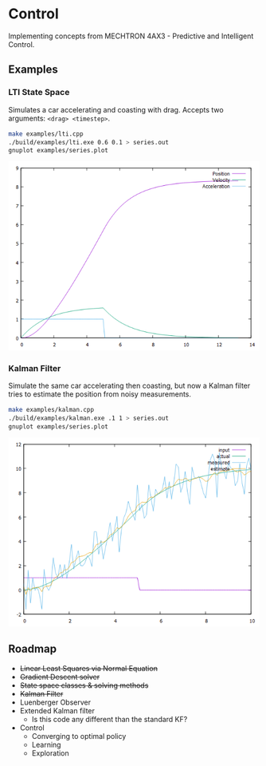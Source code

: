 # Control

Implementing concepts from MECHTRON 4AX3 - Predictive and Intelligent Control.

## Examples

### LTI State Space

Simulates a car accelerating and coasting with drag. Accepts two arguments: `<drag> <timestep>`.

```bash
make examples/lti.cpp
./build/examples/lti.exe 0.6 0.1 > series.out
gnuplot examples/series.plot
```

![LTI Example](img/lti.png)

### Kalman Filter

Simulate the same car accelerating then coasting, but now a Kalman filter tries to estimate the position from noisy measurements.

```bash
make examples/kalman.cpp
./build/examples/kalman.exe .1 1 > series.out
gnuplot examples/series.plot
```

![Kalman Example](img/kalman.png)

## Roadmap

- ~~Linear Least Squares via Normal Equation~~
- ~~Gradient Descent solver~~
- ~~State space classes & solving methods~~
- ~~Kalman Filter~~
- Luenberger Observer
- Extended Kalman filter
  - Is this code any different than the standard KF?
- Control
  - Converging to optimal policy
  - Learning
  - Exploration
